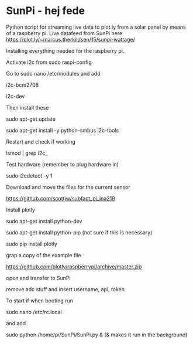 # SunPi  - hej fede
Python script for streaming live data to plot.ly from a solar panel by means of a raspberry pi.
Live datafeed from SunPi here https://plot.ly/~marcus.therkildsen/15/sunpi-wattage/

Installing everything needed for the raspberry pi.

Activate i2c from sudo raspi-config


Go to sudo nano /etc/modules and add

i2c-bcm2708

i2c-dev


Then install these

sudo apt-get update

sudo apt-get install -y python-smbus i2c-tools


Restart and check if working 

lsmod | grep i2c_


Test hardware (remember to plug hardware in)

sudo i2cdetect -y 1


Download and move the files for the current sensor

https://github.com/scottjw/subfact_pi_ina219


Install plotly 

sudo apt-get install python-dev

sudo apt-get install python-pip (not sure if this is necessary)

sudo pip install plotly 


grap a copy of the example file 

https://github.com/plotly/raspberrypi/archive/master.zip


open and transfer to SunPi

remove adc stuff and insert username, api, token


To start if when booting run 

sudo nano /etc/rc.local

and add 

sudo python /home/pi/SunPi/SunPi.py & (& makes it run in the background)
